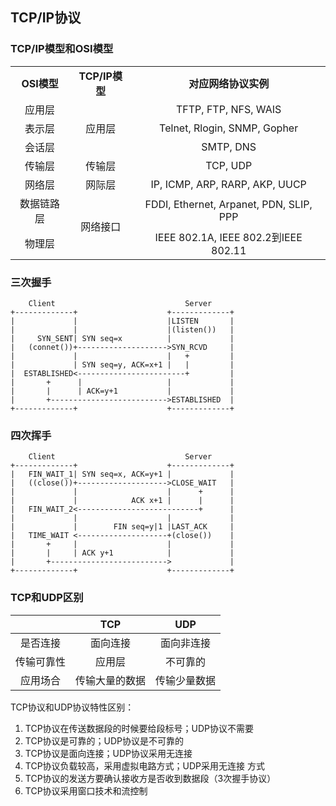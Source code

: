 ## TCP/IP协议

### TCP/IP模型和OSI模型

<table>
<tr>
    <td align="center"><b>OSI模型</b></td>
    <td align="center"><b>TCP/IP模型</b></td>
    <td align="center"><b>对应网络协议实例</b></td>
</tr>
<tr>
    <td align="center">应用层</td>
    <td align="center" rowspan="3">应用层</td>
    <td align="center">TFTP, FTP, NFS, WAIS</td>
</tr>
<tr>
    <td align="center">表示层</td>
    <td align="center">Telnet, Rlogin, SNMP, Gopher</td>
</tr>
<tr>
    <td align="center">会话层</td>
    <td align="center">SMTP, DNS</td>
</tr>
<tr>
    <td align="center">传输层</td>
    <td align="center">传输层</td>
    <td align="center">TCP, UDP</td>
</tr>
<tr>
    <td align="center">网络层</td>
    <td align="center">网际层</td>
    <td align="center">IP, ICMP, ARP, RARP, AKP, UUCP</td>
</tr>
<tr>
    <td align="center">数据链路层</td>
    <td align="center" rowspan="2">网络接口</td>
    <td align="center">FDDI, Ethernet, Arpanet, PDN, SLIP, PPP</td>
</tr>
<tr>
    <td align="center">物理层</td>
    <td align="center">IEEE 802.1A, IEEE 802.2到IEEE 802.11</td>
</tr>
</table>

### 三次握手


```
    Client                             Server
+-------------+                    +-------------+
|             |                    |LISTEN       |
|             |                    |(listen())   |
|     SYN_SENT| SYN seq=x          |             |
|   (connet())+-------------------->SYN_RCVD     |
|             |                    |   +         |
|             | SYN seq=y, ACK=x+1 |   |         |
|  ESTABLISHED<------------------------+         |
|       +      |                   |             |
|       |      | ACK=y+1           |             |
|       +-------------------------->ESTABLISHED  |
+-------------+                    +-------------+
```


### 四次挥手


```
    Client                             Server
+-------------+                    +-------------+
|   FIN_WAIT_1| SYN seq=x, ACK=y+1 |             |
|   ((close())+-------------------->CLOSE_WAIT   |
|             |                    |      +      |
|             |            ACK x+1 |      |      |
|   FIN_WAIT_2<---------------------------+      |
|             |                    |             |
|             |        FIN seq=y|1 |LAST_ACK     |
|   TIME_WAIT <--------------------+(close())    |
|       +     |                    |             |
|       |     | ACK y+1            |             |
|       +-------------------------->             |
+-------------+                    +-------------+
```


### TCP和UDP区别

|  | TCP | UDP |
| :---: | :---: | :---: |
| 是否连接 | 面向连接 | 面向非连接 |
| 传输可靠性 | 应用层 | 不可靠的 |
| 应用场合 | 传输大量的数据 | 传输少量数据 |

TCP协议和UDP协议特性区别：

1. TCP协议在传送数据段的时候要给段标号；UDP协议不需要
2. TCP协议是可靠的；UDP协议是不可靠的
3. TCP协议是面向连接；UDP协议采用无连接
4. TCP协议负载较高，采用虚拟电路方式；UDP采用无连接
   方式
5. TCP协议的发送方要确认接收方是否收到数据段（3次握手协议）
6. TCP协议采用窗口技术和流控制
